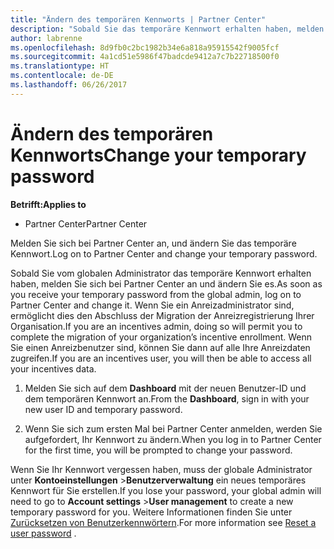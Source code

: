 ```yaml
---
title: "Ändern des temporären Kennworts | Partner Center"
description: "Sobald Sie das temporäre Kennwort erhalten haben, melden Sie sich bei Partner Center an, und ändern Sie es."
author: labrenne
ms.openlocfilehash: 8d9fb0c2bc1982b34e6a818a95915542f9005fcf
ms.sourcegitcommit: 4a1cd51e5986f47badcde9412a7c7b22718500f0
ms.translationtype: HT
ms.contentlocale: de-DE
ms.lasthandoff: 06/26/2017
---
```

# <a name="change-your-temporary-password"></a><span data-ttu-id="ef530-103">Ändern des temporären Kennworts</span><span class="sxs-lookup"><span data-stu-id="ef530-103">Change your temporary password</span></span>

**<span data-ttu-id="ef530-104">Betrifft:</span><span class="sxs-lookup"><span data-stu-id="ef530-104">Applies to</span></span>**

-  <span data-ttu-id="ef530-105">Partner Center</span><span class="sxs-lookup"><span data-stu-id="ef530-105">Partner Center</span></span>

<span data-ttu-id="ef530-106">Melden Sie sich bei Partner Center an, und ändern Sie das temporäre Kennwort.</span><span class="sxs-lookup"><span data-stu-id="ef530-106">Log on to Partner Center and change your temporary password.</span></span>

<span data-ttu-id="ef530-107">Sobald Sie vom globalen Administrator das temporäre Kennwort erhalten haben, melden Sie sich bei Partner Center an und ändern Sie es.</span><span class="sxs-lookup"><span data-stu-id="ef530-107">As soon as you receive your temporary password from the global admin, log on to Partner Center and change it.</span></span> <span data-ttu-id="ef530-108">Wenn Sie ein Anreizadministrator sind, ermöglicht dies den Abschluss der Migration der Anreizregistrierung Ihrer Organisation.</span><span class="sxs-lookup"><span data-stu-id="ef530-108">If you are an incentives admin, doing so will permit you to complete the migration of your organization’s incentive enrollment.</span></span> <span data-ttu-id="ef530-109">Wenn Sie einen Anreizbenutzer sind, können Sie dann auf alle Ihre Anreizdaten zugreifen.</span><span class="sxs-lookup"><span data-stu-id="ef530-109">If you are an incentives user, you will then be able to access all your incentives data.</span></span>

1.  <span data-ttu-id="ef530-110">Melden Sie sich auf dem **Dashboard** mit der neuen Benutzer-ID und dem temporären Kennwort an.</span><span class="sxs-lookup"><span data-stu-id="ef530-110">From the **Dashboard**, sign in with your new user ID and temporary password.</span></span>

2.  <span data-ttu-id="ef530-111">Wenn Sie sich zum ersten Mal bei Partner Center anmelden, werden Sie aufgefordert, Ihr Kennwort zu ändern.</span><span class="sxs-lookup"><span data-stu-id="ef530-111">When you log in to Partner Center for the first time, you will be prompted to change your password.</span></span>

<span data-ttu-id="ef530-112">Wenn Sie Ihr Kennwort vergessen haben, muss der globale Administrator unter **Kontoeinstellungen** >**Benutzerverwaltung** ein neues temporäres Kennwort für Sie erstellen.</span><span class="sxs-lookup"><span data-stu-id="ef530-112">If you lose your password, your global admin will need to go to  **Account settings** >**User management** to create a new temporary password for you.</span></span>
<span data-ttu-id="ef530-113">Weitere Informationen finden Sie unter [Zurücksetzen von Benutzerkennwörtern](reset-a-user-password.md).</span><span class="sxs-lookup"><span data-stu-id="ef530-113">For more information see [Reset a user password](reset-a-user-password.md) .</span></span>


 

 



